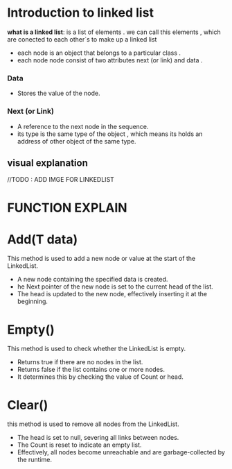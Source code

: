 # Introduction to linked list 
**what is a linked list**: is a list of elements . we can call this elements <Node> , which are conected to each other`s to make up a linked list 
- each node is an object that belongs to a particular class .
- each node node consist of two attributes next (or link) and data .

  
###  Data
  - Stores the value of the node.
    
### Next (or Link)
   - A reference to the next node in the sequence.
   - its type is the same type of the object , which means its holds an address of other object of the same type.
   
  ## visual explanation 
  //TODO : ADD IMGE FOR LINKEDLIST 

# FUNCTION EXPLAIN 

# Add(T data) 
This method is used to add a new node or value at the start of the LinkedList.
- A new node containing the specified data is created.
- he Next pointer of the new node is set to the current head of the list.
- The head is updated to the new node, effectively inserting it at the beginning.
  
# Empty()
This method is used to check whether the LinkedList is empty.
- Returns true if there are no nodes in the list.
- Returns false if the list contains one or more nodes.
- It determines this by checking the value of Count or head.
  
# Clear()
this method is used to remove all nodes from the LinkedList.
- The head is set to null, severing all links between nodes.
- The Count is reset to indicate an empty list.
- Effectively, all nodes become unreachable and are garbage-collected by the runtime.
